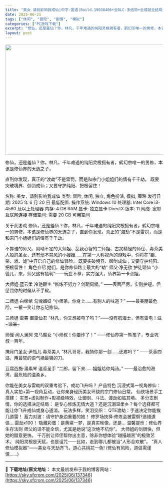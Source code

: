 ```yaml
---
title: "美女 请别影响我成仙|中字-国语|Build.19038406+全DLC-多结局+全成就全结局通关档|解压即撸|"
date: 2025-06-21
tags: ["休闲", "冒险", "剧情", "模拟"]
categories: ["PC游戏下载"]
excerpt: "修仙，还是羞仙？你，林凡，千年难遇的纯阳灵根拥有者，鹤幻宗唯一的男修，本该是修仙界的天选之子， 直到你发现，真正的“渡劫”不是雷罚，而是和宗门小姐姐们的情有千千劫。 既要突破境界、御剑成仙；又要守护纯阳、把根留住！ 名称: 美女，请别影响我成仙 类型: 冒险, 休闲, 独立, 角色扮演, 模拟, 策&hellip;"
layout: post
---
```


<img class="aligncenter size-full wp-image-137347" src="https://sky.sfcrom.com/wp-content/uploads/2025/06/2025062110075344.webp" alt="" width="616" height="353" />

修仙，还是羞仙？你，林凡，千年难遇的纯阳灵根拥有者，鹤幻宗唯一的男修，本该是修仙界的天选之子，

直到你发现，真正的“渡劫”不是雷罚，而是和宗门小姐姐们的情有千千劫。 既要突破境界、御剑成仙；又要守护纯阳、把根留住！

名称: 美女，请别影响我成仙
类型: 冒险, 休闲, 独立, 角色扮演, 模拟, 策略
发行日期: 2025 年 6 月 20 日
最低配置:
操作系统: Windows 10
处理器: Intel Core i3-4590 及以上处理器
内存: 4 GB RAM
显卡: 独立显卡
DirectX 版本: 11
网络: 宽带互联网连接
存储空间: 需要 20 GB 可用空间

关于此游戏
修仙，还是羞仙？你，林凡，千年难遇的纯阳灵根拥有者，鹤幻宗唯一的男修，本该是修仙界的天选之子，直到你发现，真正的“渡劫”不是雷罚，而是和宗门小姐姐们的情有千千劫。

不靠谱的师父、阴晴不定的大师姐、乱我心智的二师姐、古灵精怪的师侄、毒茶美人般的圣女，还有弱不禁风的小嫂嫂……在第一人称视角的游戏中，你将在“癫、笑、戏、谑”中开启自己的修仙冒险。
既要突破境界、御剑成仙；又要守护纯阳、把根留住！
角色介绍
她们，是你修仙路上最大的“劫”
师父·净无欲 护徒顽仙
“小徒儿，来，师父这有福利”——玩世不恭，实力强大，仙界第一卡点姐。

大师姐·蓝云柔 冷艳鞭主
“修炼不努力？剑鞘伺候。” ——表面严厉，实则护短，但惩罚你的时候从不手软。

二师姐·白绾绾 勾魂媚妖
“小师弟，你身上……有别人的味道？” ——最美丽最危险，一颦一笑让你忘记修仙。

三师姐·雷霄 御雷仙君
“林凡，你又想被电了吗？”——没有航海士，但有雷电！滋~滋~~滋~~~

师侄·闻人澜珂 鬼马魔女
“小师叔！你要炸了！” ——修仙界第一熊孩子，专业坑叔一百年。

掩月门圣女·尹瓶儿 毒茶美人
“林凡哥哥，我捅你那一剑……还疼吗？” ——茶香四溢，用最软的语气捅最狠的刀。

豆腐西施·潘素琴 温香圣手
“二郎，留下来……姐姐给你炖汤。” ——最治愈的港湾，最危险的温柔乡。

你能在美女与雷劫的双重考验下，成功飞升吗？
产品特色
沉浸式第一视角修仙：
真人实拍+第一视角互动，让你亲身经历美女环绕的宗门修仙日常。
仙侠场景手工搭建：
实景+虚拟制作+影视级特效，让御剑、斗法、渡劫如临其境。
多分支剧情，你的选择决定结局：
是专心修炼无情大道？还是沉溺温柔乡？每个选择都可能让你飞升成仙或身心道消。
玩法多样，笑泪交织：
QTE渡劫：手速决定你能挨几道雷！
蓄力对波：请守护身边重要的她！
修罗场抉择:修炼会被雷劈?选错道侣….雷劫x100！
隐藏彩蛋：是黄粱一梦，是真实映像，还是…
温馨提示：修仙界生存法则
师父的话不能全信，尤其是她说“这次绝不坑你”。
大师姐的剑很快，但她的醋意更快。
千万别让师侄帮你出主意，除非你想体验“越描越黑”的极致艺术。
纯阳灵根是天赋，也是诅咒——比如，走到哪儿都被当“人形合欢散”。
“真人修仙模拟器”——美女与天劫齐飞，道心共桃花一色!
(修仙有风险，道侣需谨慎……)

---
📖 **下载地址/原文地址：** 本文最初发布于我的博客网站：[https://sky.sfcrom.com/2025/06/137346](https://sky.sfcrom.com/2025/06/137346)
